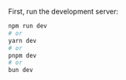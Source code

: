 First, run the development server:

```bash
npm run dev
# or
yarn dev
# or
pnpm dev
# or
bun dev
```